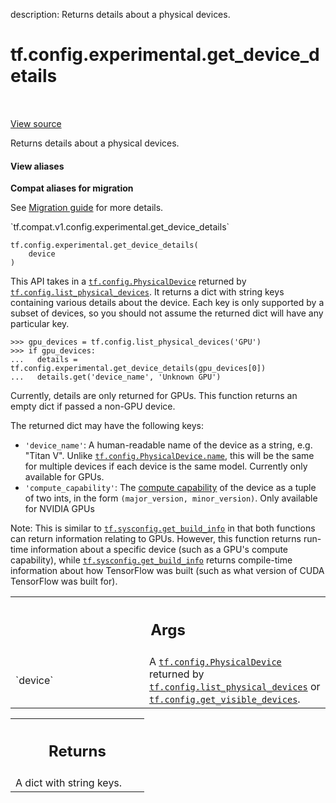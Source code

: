 description: Returns details about a physical devices.

<div itemscope itemtype="http://developers.google.com/ReferenceObject">
<meta itemprop="name" content="tf.config.experimental.get_device_details" />
<meta itemprop="path" content="Stable" />
</div>

# tf.config.experimental.get_device_details

<!-- Insert buttons and diff -->

<table class="tfo-notebook-buttons tfo-api nocontent" align="left">

</table>

<a target="_blank" href="/code/stable/tensorflow/python/framework/config.py">View source</a>



Returns details about a physical devices.

<section class="expandable">
  <h4 class="showalways">View aliases</h4>
  <p>
<b>Compat aliases for migration</b>
<p>See
<a href="https://www.tensorflow.org/guide/migrate">Migration guide</a> for
more details.</p>
<p>`tf.compat.v1.config.experimental.get_device_details`</p>
</p>
</section>

<pre class="devsite-click-to-copy prettyprint lang-py tfo-signature-link">
<code>tf.config.experimental.get_device_details(
    device
)
</code></pre>



<!-- Placeholder for "Used in" -->

This API takes in a <a href="../../../tf/config/PhysicalDevice.md"><code>tf.config.PhysicalDevice</code></a> returned by
<a href="../../../tf/config/list_physical_devices.md"><code>tf.config.list_physical_devices</code></a>. It returns a dict with string keys
containing various details about the device. Each key is only supported by a
subset of devices, so you should not assume the returned dict will have any
particular key.

```
>>> gpu_devices = tf.config.list_physical_devices('GPU')
>>> if gpu_devices:
...   details = tf.config.experimental.get_device_details(gpu_devices[0])
...   details.get('device_name', 'Unknown GPU')
```

Currently, details are only returned for GPUs. This function returns an
empty dict if passed a non-GPU device.

The returned dict may have the following keys:
* `'device_name'`: A human-readable name of the device as a string, e.g.
  "Titan V". Unlike <a href="../../../tf/config/PhysicalDevice.md#name"><code>tf.config.PhysicalDevice.name</code></a>, this will be the same for
  multiple devices if each device is the same model. Currently only available
  for GPUs.
* `'compute_capability'`: The
  [compute capability](https://developer.nvidia.com/cuda-gpus) of the device
  as a tuple of two ints, in the form `(major_version, minor_version)`. Only
  available for NVIDIA GPUs

Note: This is similar to <a href="../../../tf/sysconfig/get_build_info.md"><code>tf.sysconfig.get_build_info</code></a> in that both functions
can return information relating to GPUs. However, this function returns
run-time information about a specific device (such as a GPU's compute
capability), while <a href="../../../tf/sysconfig/get_build_info.md"><code>tf.sysconfig.get_build_info</code></a> returns compile-time
information about how TensorFlow was built (such as what version of CUDA
TensorFlow was built for).

<!-- Tabular view -->
 <table class="responsive fixed orange">
<colgroup><col width="214px"><col></colgroup>
<tr><th colspan="2"><h2 class="add-link">Args</h2></th></tr>

<tr>
<td>
`device`
</td>
<td>
A <a href="../../../tf/config/PhysicalDevice.md"><code>tf.config.PhysicalDevice</code></a> returned by
<a href="../../../tf/config/list_physical_devices.md"><code>tf.config.list_physical_devices</code></a> or <a href="../../../tf/config/get_visible_devices.md"><code>tf.config.get_visible_devices</code></a>.
</td>
</tr>
</table>



<!-- Tabular view -->
 <table class="responsive fixed orange">
<colgroup><col width="214px"><col></colgroup>
<tr><th colspan="2"><h2 class="add-link">Returns</h2></th></tr>
<tr class="alt">
<td colspan="2">
A dict with string keys.
</td>
</tr>

</table>

